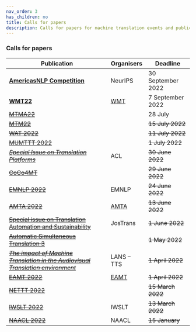 ```yaml
---
nav_order: 3
has_children: no
title: Calls for papers
description: Calls for papers for machine translation events and publications
---
```


### Calls for papers

| Publication | Organisers | Deadline |
| --- | --- | --- |
| [**AmericasNLP Competition**](http://turing.iimas.unam.mx/americasnlp/st.html) | NeurIPS | 30 September 2022 |
| [**WMT22**](/events/wmt22.md) | [WMT](/events/wmt.md) | 7 September 2022 |
| [~~MTMA22~~](/events/mtma2022.md) | | 28 July |
| [~~MTM22~~](/events/mtm2022.md) | | ~~15 July 2022~~ |
| [~~WAT 2022~~](wat2022.md) | | ~~11 July 2022~~ |
| [~~MUMTTT 2022~~](/events/mumttt2022.md) | | ~~1 July 2022~~ |
| [~~*Special Issue on Translation Platforms*~~](https://www.aclweb.org/portal/content/special-issue-translation-platforms) | ACL | ~~30 June 2022~~ |
| [~~CoCo4MT~~](https://sites.google.com/view/coco4mt) | | ~~29 June 2022~~ |
| [~~EMNLP 2022~~](https://2022.emnlp.org/calls/papers/Overview) | EMNLP | ~~24 June 2022~~ |
| [~~AMTA 2022~~](/events/amta2022.md) | [AMTA](../associations/amta.md) | ~~13 June 2022~~ |
| [~~Special issue on Translation Automation and Sustainability~~](https://jostrans.org/2b.3%20Jostrans%20SI%2041.pdf) | JosTrans | ~~1 June 2022~~ |
| [~~Automatic Simultaneous Translation 3~~](https://autosimtrans.github.io/cfp) | | ~~1 May 2022~~ |
| [~~*The impact of Machine Translation in the Audiovisual Translation environment*~~](https://lans-tts.uantwerpen.be/index.php/LANS-TTS/announcement/view/21) | LANS – TTS | ~~1 April 2022~~ |
| [~~EAMT 2022~~](/events/eamt2022.md) | [EAMT](../associations/eamt.md) | ~~1 April 2022~~ |
| [~~NETTT 2022~~](/events/nettt2022.md) | | ~~15 March 2022~~ |
| [~~IWSLT 2022~~](/events/iwslt2022.md) | IWSLT | ~~13 March 2022~~ |
| [~~NAACL 2022~~](https://2022.naacl.org/calls/papers/#paper-submission-details) | NAACL | ~~15 January~~ |
